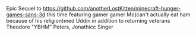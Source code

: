 Epic Sequel to https://github.com/anotherLostKitten/minecraft-hunger-games-sans-3d
this time featuring gamer gamer Mo(can't actually eat ham because of his religion)med Uddin in addition to returning veterans Theodore "YBHM" Peters, Jonathicc Singer